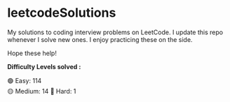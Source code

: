 # leetcodeSolutions
My solutions to coding interview problems on LeetCode. I update this repo whenever I solve new ones. I enjoy practicing these on the side. 

Hope these help!

**Difficulty Levels solved :**

 🟢 Easy: 114  
 🟡 Medium: 14 
 🔴 Hard: 1
